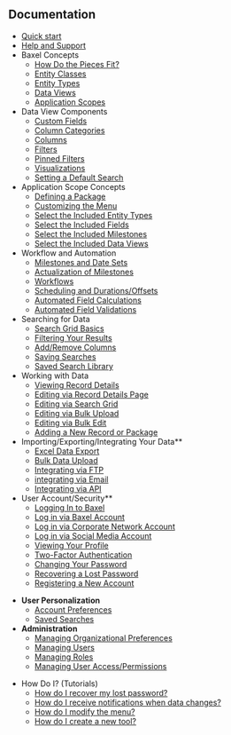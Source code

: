 ## Documentation

- [Quick start](Quickstart.md)
- [Help and Support](Help-Overview.md)
- Baxel Concepts
  - [How Do the Pieces Fit?](Concepts-Baxel-Pieces.md)
  - [Entity Classes](Concepts-Entity-Classes.md)
  - [Entity Types](Concepts-Entity-Types.md)
  - [Data Views](Concepts-Data-Views.md)
  - [Application Scopes](Concepts-Application-Scopes.md)
- Data View Components
  - [Custom Fields](DataView-Custom-Fields.md)
  - [Column Categories](DataView-Column-Categories.md)
  - [Columns](DataView-Columns.md)
  - [Filters](DataView-Filters.md)
  - [Pinned Filters](DataView-Pinned-Filters.md)
  - [Visualizations](DataView-Visualizations.md)
  - [Setting a Default Search](DataView-Configuration)
- Application Scope Concepts
  - [Defining a Package](Tool-Package.md)
  - [Customizing the Menu](Tool-Menu.md)
  - [Select the Included Entity Types](Tool-Included-Entities.md)
  - [Select the Included Fields](Tool-Included-Fields.md)
  - [Select the Included Milestones](Tool-Included-Milestones.md)
  - [Select the Included Data Views](Tool-Included-Views.md)
- Workflow and Automation
  - [Milestones and Date Sets](Automation-Milestones.md)
  - [Actualization of Milestones](Automation-Milestone-Actualization.md)
  - [Workflows](Automation-Workflows.md)
  - [Scheduling and Durations/Offsets](Automation-Scheduling.md)
  - [Automated Field Calculations](Automation-Rules-Calculations.md)
  - [Automated Field Validations](Automation-Rules-Validations.md)
- Searching for Data
  - [Search Grid Basics](Search-Grid.md)
  - [Filtering Your Results](Search-Grid-Filter.md)
  - [Add/Remove Columns](Search-Grid-Columns.md)
  - [Saving Searches](Search-Grid-Saving.md)
  - [Saved Search Library](Search-Grid-Loading.md)
- Working with Data
  - [Viewing Record Details](Record-Details-Viewing.md)
  - [Editing via Record Details Page](Record-Details-Editing.md)
  - [Editing via Search Grid](Bulk-Actions-Grid-Edit.md)
  - [Editing via Bulk Upload](Bulk-Actions-Upload.md?id=edit)
  - [Editing via Bulk Edit](Bulk-Actions-Edit.md)
  - [Adding a New Record or Package](Record-Details-Create.md)
- Importing/Exporting/Integrating Your Data**
  - [Excel Data Export](Bulk-Actions-Export.md)
  - [Bulk Data Upload](Bulk-Actions-Upload.md)
  - [Integrating via FTP](Bulk-Actions-File-Transfer.md)
  - [integrating via Email](Bulk-Actions-Email.md)
  - [Integrating via API](Bulk-Actions-API.md)
- User Account/Security**
  - [Logging In to Baxel](Account-Login.md)
  * [Log in via Baxel Account](Account-Login-Baxel)
  * [Log in via Corporate Network Account](Account-Login-Network)
  * [Log in via Social Media Account](Account-Login-Social)
  * [Viewing Your Profile](Account-Profile.md)
  * [Two-Factor Authentication](Account-Two-Factor-Auth.md)
  * [Changing Your Password](Account-Password-Change.md)
  * [Recovering a Lost Password](Account-Password-Recover.md)
  * [Registering a New Account](Account-Register.md)
* **User Personalization**
  * [Account Preferences](Account-Preferences.md)
  * [Saved Searches](Account-Search-Library.md)
* **Administration**
  * [Managing Organizational Preferences](Admin-Org-Preferences.md)
  * [Managing Users](Admin-Security-Manage-Users.md)
  * [Managing Roles](Admin-Security-Manage-Roles.md)
  * [Managing User Access/Permissions](Admin-Security-Manage-Access.md)

- How Do I? (Tutorials)
  - [How do I recover my lost password?](FAQ.md)
  - [How do I receive notifications when data changes?](FAQ.md)
  - [How do I modify the menu?](FAQ.md)
  - [How do I create a new tool?](FAQ.md)

<!--stackedit_data:
eyJoaXN0b3J5IjpbMTcwMjk4OTExOSwtNTAwMDQ2ODg5LC00OD
M3NzQ1MzIsLTE4ODE1NTM1ODUsLTExMDk1NzQxMzAsMTA0Njc2
NTI1OSwxOTMxMTAxOTM1LDM0MTE5ODczOCwtMTIzNjcxMjk3MS
wxMzA2ODk1ODgyLC0xNzExMzc4NTg1LDEzMDY4OTU4ODIsLTUz
NTM0MjAwNCwtMTAxNTk3ODU5MCwtNzQ2OTEzMTQ5LDEyODcwNz
gyMzcsMTQxMzE1NzgwLDIxMzMyMzk1MDIsLTgzMDE3MzY0Nywy
MTMzMjM5NTAyXX0=
-->